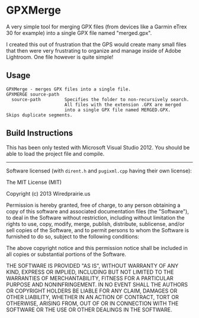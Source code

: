 # GPXMerge #
A very simple tool for merging GPX files (from devices like a Garmin eTrex 30 for example) into a single GPX file named "merged.gpx". 

I created this out of frustration that the GPS would create many small files that then were very frustrating to organize and manage inside of Adobe Lightroom. One file however is quite simple! 

## Usage ##
	GPXMerge - merges GPX files into a single file.
	GPXMERGE source-path
	  source-path         Specifies the folder to non-recursively search.
						  All files with the extension .GPX are merged
						  into a single GPX file named MERGED.GPX.
	Skips duplicate segments.



## Build Instructions ##
This has been only tested with Microsoft Visual Studio 2012. You should be able to load the project file and compile.  

----------

Software licensed (with `dirent.h` and `pugixml.cpp` having their own license):

The MIT License (MIT)

Copyright (c) 2013 Wiredprairie.us

Permission is hereby granted, free of charge, to any person obtaining a copy
of this software and associated documentation files (the "Software"), to deal
in the Software without restriction, including without limitation the rights
to use, copy, modify, merge, publish, distribute, sublicense, and/or sell
copies of the Software, and to permit persons to whom the Software is
furnished to do so, subject to the following conditions:

The above copyright notice and this permission notice shall be included in
all copies or substantial portions of the Software.

THE SOFTWARE IS PROVIDED "AS IS", WITHOUT WARRANTY OF ANY KIND, EXPRESS OR
IMPLIED, INCLUDING BUT NOT LIMITED TO THE WARRANTIES OF MERCHANTABILITY,
FITNESS FOR A PARTICULAR PURPOSE AND NONINFRINGEMENT. IN NO EVENT SHALL THE
AUTHORS OR COPYRIGHT HOLDERS BE LIABLE FOR ANY CLAIM, DAMAGES OR OTHER
LIABILITY, WHETHER IN AN ACTION OF CONTRACT, TORT OR OTHERWISE, ARISING FROM,
OUT OF OR IN CONNECTION WITH THE SOFTWARE OR THE USE OR OTHER DEALINGS IN
THE SOFTWARE.